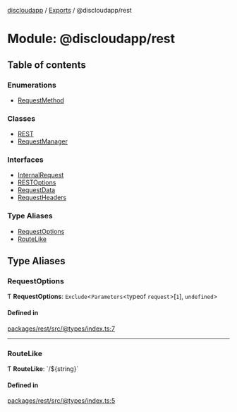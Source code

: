 [discloudapp](../README.md) / [Exports](../modules.md) / @discloudapp/rest

# Module: @discloudapp/rest

## Table of contents

### Enumerations

- [RequestMethod](../enums/discloudapp_rest.RequestMethod.md)

### Classes

- [REST](../classes/discloudapp_rest.REST.md)
- [RequestManager](../classes/discloudapp_rest.RequestManager.md)

### Interfaces

- [InternalRequest](../interfaces/discloudapp_rest.InternalRequest.md)
- [RESTOptions](../interfaces/discloudapp_rest.RESTOptions.md)
- [RequestData](../interfaces/discloudapp_rest.RequestData.md)
- [RequestHeaders](../interfaces/discloudapp_rest.RequestHeaders.md)

### Type Aliases

- [RequestOptions](discloudapp_rest.md#requestoptions)
- [RouteLike](discloudapp_rest.md#routelike)

## Type Aliases

### RequestOptions

Ƭ **RequestOptions**: `Exclude`<`Parameters`<typeof `request`\>[``1``], `undefined`\>

#### Defined in

[packages/rest/src/@types/index.ts:7](https://github.com/discloud/discloud.app/blob/86003e6/packages/rest/src/@types/index.ts#L7)

___

### RouteLike

Ƭ **RouteLike**: \`/${string}\`

#### Defined in

[packages/rest/src/@types/index.ts:5](https://github.com/discloud/discloud.app/blob/86003e6/packages/rest/src/@types/index.ts#L5)
